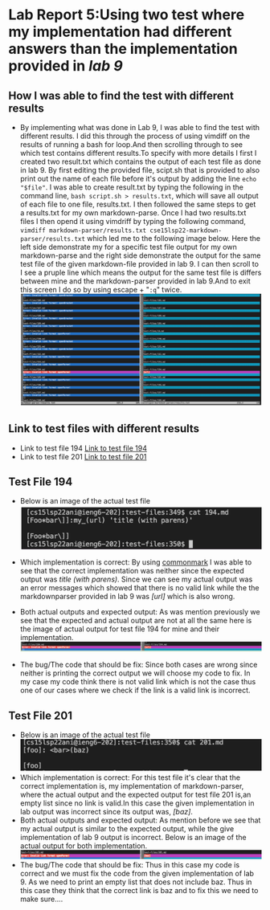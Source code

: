# Lab Report 5:Using two test where my implementation had different answers than the implementation provided in *lab 9*
## How I was able to find the test with different results
* By implementing what was done in Lab 9, I was able to find the test
with different results. I did this through the process of using vimdiff on the results of running a bash for loop.And then scrolling through to see which test contains different results.To specify with more details I first I created two result.txt which contains the output of each test file as done in lab 9. By first editing the provided file, scipt.sh that is provided to also print out the name of each file before it's output by adding the line `echo "$file"`. I was able to create result.txt by typing the following in the command line, `bash script.sh > results.txt`, which will save all output of each file to one file, results.txt. I then followed the same steps to get a results.txt for my own markdown-parse. Once I had two results.txt files I then opend it using vimdriff by typing the following command, `vimdiff markdown-parser/results.txt cse15lsp22-markdown-parser/results.txt` which led me to the following image below. Here the left side demonstrate my for a specific test file output for my own markdown-parse and the right side demonstrate the output for the same test file of the given markdown-file provided in lab 9. I can then scroll to I see a pruple line which means the output for the same test file is differs between mine and the markdown-parser provided in lab 9.And to exit this screen I do so by using escape + "`:q`" twice.
![Image](fulltestfiles.png)

## Link to test files with different results
* Link to test file 194
[Link to test file 194](https://github.com/nidhidhamnani/markdown-parser/blob/main/test-files/194.md)
* Link to test file 201
[Link to test file 201](https://github.com/nidhidhamnani/markdown-parser/blob/main/test-files/201.md)
## Test File 194
* Below is an image of the actual test file
![Image](insidefile194.png)

* Which implementation is correct: By using [commonmark](https://spec.commonmark.org/dingus/) I was able to see that the correct implementation was neither since the expected output was *title (with parens)*. Since we can see my actual output was an error messages which showed that there is no valid link while the the markdownparser provided in lab 9 was *[url]* which is also wrong. 
* Both actual outputs and expected output:
As was mention previously we see that the expected and actual output are not at all the same here is the image of actual output for test file 194 for mine and their implementation. 
![Image](actual1941.png)

* The bug/The code that should be fix: Since both cases are wrong
since neither is printing the correct output we will choose my code to fix. In my case my code think there is not valid link which is not the case thus one of our cases where we check if the link is a valid link is incorrect.
## Test File 201
* Below is an image of the actual test file 
![Image](inside201.png)
* Which implementation is correct:
For this test file it's clear that the correct implementation is, my implementation of markdown-parser, where the actual output and the expected output for test file 201 is,an empty list since no link is valid.In this case the given implementation in lab output was incorrect since its output was, *[baz]*.
* Both actual outputs and expected output:
As mention before we see that my actual output is similar to the expected output, while the give implementation of lab 9 output is incorrect. Below is an image of the actual output for both implementation.
![Image](actaulresult2.png)
* The bug/The code that should be fix:
Thus in this case my code is correct and we must fix the code from the given implementation of lab 9. As we need to print an empty list that does not include baz. Thus in this case they think that the correct link is baz and to fix this we need to make sure....